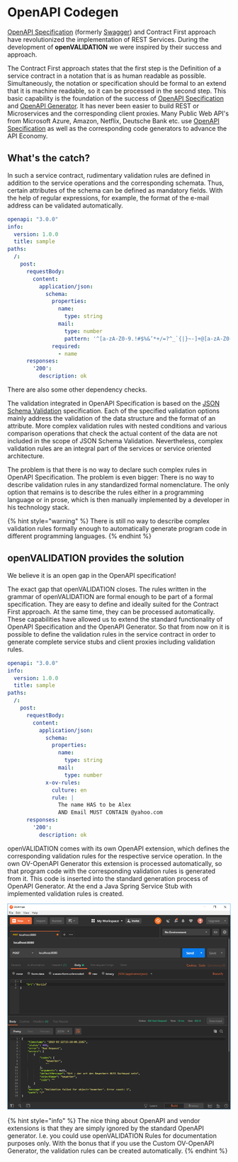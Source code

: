 # OpenAPI Codegen

[OpenAPI Specification](https://github.com/OAI/OpenAPI-Specification) \(formerly [Swagger](https://swagger.io/)\) and Contract First approach have revolutionized the implementation of REST Services. During the development of **openVALIDATION** we were inspired by their success and approach.

The Contract First approach states that the first step is the Definition of a service contract in a notation that is as human readable as possible. Simultaneously, the notation or specification should be formal to an extend that it is machine readable, so it can be processed in the second step. This basic capability is the foundation of the success of [OpenAPI Specification](https://github.com/OAI/OpenAPI-Specification) and [OpenAPI Generator](https://openapi-generator.tech/). It has never been easier to build REST or Microservices and the corresponding client proxies. Many Public Web API's from Microsoft Azure, Amazon, Netflix, Deutsche Bank etc. use [OpenAPI Specification](https://github.com/OAI/OpenAPI-Specification) as well as the corresponding code generators to advance the API Economy. 



## What's the catch?

In such a service contract, rudimentary validation rules are defined in addition to the service operations and the corresponding schemata. Thus, certain attributes of the schema can be defined as mandatory fields. With the help of regular expressions, for example, the format of the e-mail address can be validated automatically. 

```yaml
openapi: "3.0.0"
info:
  version: 1.0.0
  title: sample
paths:
  /:
    post:
      requestBody:
        content:
          application/json:
            schema:
              properties:
                name:
                  type: string
                mail:
                  type: number
                  pattern: '^[a-zA-Z0-9.!#$%&’*+/=?^_`{|}~-]+@[a-zA-Z0-9-]+(?:\.[a-zA-Z0-9-]+)*$'
              required:
                - name
      responses:
        '200':
          description: ok

```

There are also some other dependency checks. 

The validation integrated in OpenAPI Specification is based on the [JSON Schema Validation](https://json-schema.org/latest/json-schema-validation.html)  specification. Each of the specified validation options mainly address the validation of the data structure and the format of an attribute. More complex validation rules with nested conditions and various comparison operations that check the actual content of the data are not included in the scope of JSON Schema Validation. Nevertheless, complex validation rules are an integral part of the services or service oriented architecture.

The problem is that there is no way to declare such complex rules in OpenAPI Specification. The problem is even bigger: There is no way to describe validation rules in any standardized formal nomenclature. The only option that remains is to describe the rules either in a programming language or in prose, which is then manually implemented by a developer in his technology stack.

{% hint style="warning" %}
There is still no way to describe complex validation rules formally enough to automatically generate program code in different programming languages.
{% endhint %}



## openVALIDATION provides the solution

We believe it is an open gap in the OpenAPI specification!

The exact gap that openVALIDATION closes. The rules written in the grammar of openVALIDATION are formal enough to be part of a formal specification. They are easy to define and ideally suited for the Contract First approach. At the same time, they can be processed automatically. These capabilities have allowed us to extend the standard functionality of OpenAPI Specification and the OpenAPI Generator. So that from now on it is possible to define the validation rules in the service contract in order to generate complete service stubs and client proxies including validation rules.

```yaml
openapi: "3.0.0"
info:
  version: 1.0.0
  title: sample
paths:
  /:
    post:
      requestBody:
        content:
          application/json:
            schema:
              properties:
                name:
                  type: string
                mail:
                  type: number
            x-ov-rules:
              culture: en
              rule: |  
                The name HAS to be Alex
                AND Email MUST CONTAIN @yahoo.com
      responses:
        '200':
          description: ok
```

openVALIDATION comes with its own OpenAPI extension, which defines the corresponding validation rules for the respective service operation. In the own OV-OpenAPI Generator this extension is processed automatically, so that program code with the corresponding validation rules is generated from it. This code is inserted into the standard generation process of OpenAPI Generator. At the end a Java Spring Service Stub with implemented validation rules is created.

![Custom openVALIDATION-OpenAPI Generator allows generation of validation rules.](../.gitbook/assets/image%20%2815%29.png)



{% hint style="info" %}
The nice thing about OpenAPI and vendor extensions is that they are simply ignored by the standard OpenAPI generator. I.e. you could use openVALIDATION Rules for documentation purposes only. With the bonus that if you use the Custom OV-OpenAPI Generator, the validation rules can be created automatically.
{% endhint %}





